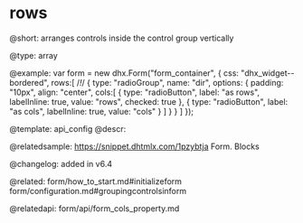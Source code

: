 rows
=============

@short: arranges controls inside the control group vertically

@type: array

@example: 
var form = new dhx.Form("form_container", {
	css: "dhx_widget--bordered",
	rows:[ /*!*/
    	{
			type: "radioGroup",
			name: "dir",
			options: {
				padding: "10px",
				align: "center",
				cols:[
                	{
						type: "radioButton",
                        label: "as rows",
                        labelInline: true,
                        value: "rows",
                        checked: true
					},
					{
						type: "radioButton",
                        label: "as cols",
                        labelInline: true,
                        value: "cols"
                     }
                ]
            }
    	}
	]
});


@template:	api_config
@descr: 


@relatedsample:
https://snippet.dhtmlx.com/1pzybtja	Form. Blocks

@changelog: added in v6.4

@related: form/how_to_start.md#initializeform
form/configuration.md#groupingcontrolsinform

@relatedapi: form/api/form_cols_property.md